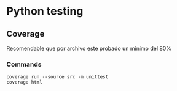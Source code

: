 # Python testing

## Coverage

Recomendable que por archivo este probado un minimo del 80%

### Commands

```shell
coverage run --source src -m unittest
coverage html
```
